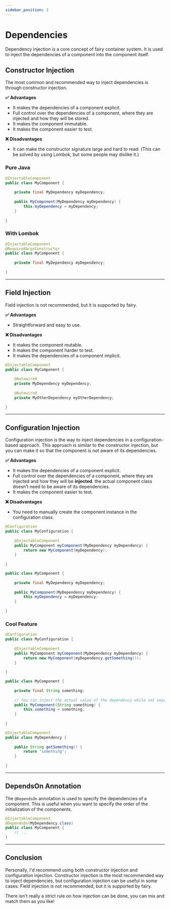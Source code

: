 ```yaml
---
sidebar_position: 3
---
```


# Dependencies

Dependency injection is a core concept of fairy container system. It is used to inject the dependencies of a component into the component itself.

## Constructor Injection

The most common and recommended way to inject dependencies is through constructor injection.

**✅ Advantages**
- It makes the dependencies of a component explicit.
- Full control over the dependencies of a component, where they are injected and how they will be stored.
- It makes the component immutable.
- It makes the component easier to test.

**❌ Disadvantages**
- It can make the constructor signature large and hard to read. (This can be solved by using Lombok, but some people may dislike it.)

### Pure Java
```java
@InjectableComponent
public class MyComponent {
    
    private final MyDependency myDependency;
    
    public MyComponent(MyDependency myDependency) {
        this.myDependency = myDependency;
    }
    
}
```

### With Lombok
```java
@InjectableComponent
@RequiredArgsConstructor
public class MyComponent {
    
    private final MyDependency myDependency;
    
}
```

---
## Field Injection

Field injection is not recommended, but it is supported by fairy.

**✅ Advantages**
- Straightforward and easy to use.

**❌ Disadvantages**
- It makes the component mutable.
- It makes the component harder to test.
- It makes the dependencies of a component implicit.

```java
@InjectableComponent
public class MyComponent {
    
    @Autowired
    private MyDependency myDependency;
    
    @Autowired
    private MyOtherDependency myOtherDependency;
    
}
```

---
## Configuration Injection

Configuration injection is the way to inject dependencies in a configuration-based approach.
This approach is similar to the constructor injection, but you can make it so that the component is not aware of its dependencies.

**✅ Advantages**
- It makes the dependencies of a component explicit.
- Full control over the dependencies of a component, where they are injected and how they will be **injected**. the actual component class doesn't need to be aware of its dependencies.
- It makes the component easier to test.

**❌ Disadvantages**
- You need to manually create the component instance in the configuration class.

```java
@Configuration
public class MyConfiguration {
    
    @InjectableComponent
    public MyComponent myComponent(MyDependency myDependency) {
        return new MyComponent(myDependency);
    }
    
}

public class MyComponent {
    
    private final MyDependency myDependency;
    
    public MyComponent(MyDependency myDependency) {
        this.myDependency = myDependency;
    }
    
}
```

### Cool Feature
```java
@Configuration
public class MyConfiguration {
    
    @InjectableComponent
    public MyComponent myComponent(MyDependency myDependency) {
        return new MyComponent(myDependency.getSomething());
    }
    
}

public class MyComponent {
    
    private final String something;
    
    // You can inject the actual value of the dependency while not exposing the dependency itself.
    public MyComponent(String something) {
        this.something = something;
    }
    
}

@InjectableComponent
public class MyDependency {
    
    public String getSomething() {
        return "something";
    }
    
}
```
---
## DependsOn Annotation

The `@DependsOn` annotation is used to specify the dependencies of a component. This is useful when you want to specify the order of the initialization of the components.

```java
@InjectableComponent
@DependsOn(MyDependency.class)
public class MyComponent {
    // ...
}
```

---
## Conclusion

Personally, I'd recommend using both constructor injection and configuration injection. Constructor injection is the most recommended way to inject dependencies, but configuration injection can be useful in some cases. Field injection is not recommended, but it is supported by fairy.

There isn't really a strict rule on how injection can be done, you can mix and match them as you like!